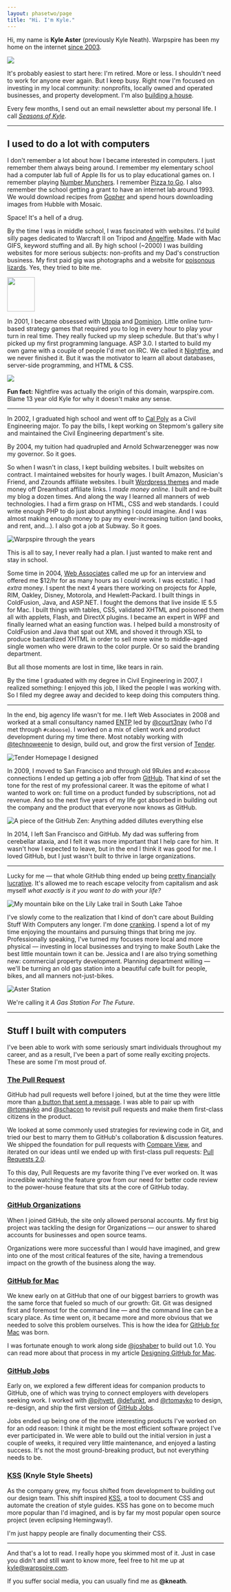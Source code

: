 ```yaml
---
layout: phasetwo/page
title: "Hi. I'm Kyle."
---
```


Hi, my name is **Kyle Aster** (previously Kyle Neath). Warpspire has been my home on the internet [since 2003](https://web.archive.org/web/20031230052204/http://www.warpspire.com/).

<div class="about-image">
  <img src="https://assets.warpspire.com/images/site/dubious-kyle.jpg" />
</div>

It's probably easiest to start here: I'm retired. More or less. I shouldn't need to work for anyone ever again. But I keep busy. Right now I'm focused on investing in my local community: nonprofits, locally owned and operated businesses, and property development. I'm also [building a house](/asterpines).

Every few months, I send out an email newsletter about my personal life. I call [_Seasons of Kyle_](https://buttondown.email/kneath/).

* * * *

## I used to do a lot with computers

I don't remember a lot about how I became interested in computers. I just remember them always being around. I remember my elementary school had a computer lab full of Apple IIs for us to play educational games on. I remember playing [Number Munchers](https://en.wikipedia.org/wiki/Number_Munchers). I remember [Pizza to Go](https://www.mobygames.com/game/pizza-to-go). I also remember the school getting a grant to have an internet lab around 1993. We would download recipes from [Gopher](https://en.wikipedia.org/wiki/Gopher_(protocol)) and spend hours downloading images from Hubble with Mosaic. 

Space! It's a hell of a drug.

By the time I was in middle school, I was fascinated with websites. I'd build silly pages dedicated to Warcraft II on Tripod and [Angelfire](https://www.angelfire.com/ak/locher/). Made with Mac GIFS, keyword stuffing and all. By high school (~2000) I was building websites for more serious subjects: non-profits and my Dad's construction business. My first paid gig was photographs and a website for [poisonous lizards](https://www.helodermahorridum.com/). Yes, they tried to bite me.

<div class="inline-img">
<img src="https://assets.warpspire.com/images/about/madewithmac.gif" width="64" height="80" />
</div>

In 2001, I became obsessed with [Utopia](http://dominion.opendominion.net/) and [Dominion](http://dominion.opendominion.net/). Little online turn-based strategy games that required you to log in every hour to play your turn in real time. They really fucked up my sleep schedule. But that's why I picked up my first programming language. ASP 3.0. I started to build my own game with a couple of people I'd met on IRC. We called it [Nightfire](https://github.com/kneath/nightfire/), and we never finished it. But it was the motivator to learn all about databases, server-side programming, and HTML & CSS.

<div class="inline-img">
<img src="https://assets.warpspire.com/images/about/nightfire.gif" />
</div>

**Fun fact:** Nightfire was actually the origin of this domain, warpspire.com. Blame 13 year old Kyle for why it doesn't make any sense.

* * * *

In 2002, I graduated high school and went off to [Cal Poly](https://www.calpoly.edu/) as a Civil Engineering major. To pay the bills, I kept working on Stepmom's gallery site and maintained the Civil Engineering department's site.

By 2004, my tuition had quadrupled and Arnold Schwarzenegger was now my governor. So it goes.

So when I wasn't in class, I kept building websites. I built websites on contract. I maintained websites for hourly wages. I built Amazon, Musician's Friend, and Zzounds affiliate websites. I built [Wordpress themes](https://warpspire.com/hemingway/) and made money off Dreamhost affiliate links. I _made money online_. I built and re-built my blog a dozen times. And along the way I learned all manners of web technologies. I had a firm grasp on HTML, CSS and web standards. I could write enough PHP to do just about anything I could imagine. And I was almost making enough money to pay my ever-increasing tuition (and books, and rent, and…). I also got a job at Subway. So it goes.

![Warpspire through the years](https://assets.warpspire.com/images/about/warpspirethroughtheyears.png)

This is all to say, I never really had a plan. I just wanted to make rent and stay in school. 

Some time in 2004, [Web Associates](https://www.crunchbase.com/organization/web-associates) called me up for an interview and offered me $12/hr for as many hours as I could work. I was ecstatic. I had _extra_ money. I spent the next 4 years there working on projects for Apple, RIM, Oakley, Disney, Motorola, and Hewlett-Packard. I built things in ColdFusion, Java, and ASP.NET. I fought the demons that live inside IE 5.5 for Mac. I built things with tables, CSS, validated XHTML and poisoned them all with applets, Flash, and DirectX plugins. I became an expert in WPF and finally learned what an easing function was. I helped build a monstrosity of ColdFusion and Java that spat out XML and shoved it through XSL to produce bastardized XHTML in order to sell more wine to middle-aged single women who were drawn to the color purple. Or so said the branding department.

But all those moments are lost in time, like tears in rain.

By the time I graduated with my degree in Civil Engineering in 2007, I realized something: I enjoyed this job, I liked the people I was working with. So I filed my degree away and decided to keep doing this computers thing.

* * * *

In the end, big agency life wasn't for me. I left Web Associates in 2008 and worked at a small consultancy named [ENTP](http://entp.com/) led by [@court3nay](https://twitter.com/court3nay) (who I'd met through `#caboose`). I worked on a mix of client work and product development during my time there. Most notably working with [@technoweenie](http://techno-weenie.net/) to design, build out, and grow the first version of [Tender](https://tenderapp.com).

![Tender Homepage I designed](https://assets.warpspire.com/images/about/tenderapp.jpg)

In 2009, I moved to San Francisco and through old 9Rules and `#caboose` connections I ended up getting a job offer from [GitHub](https://github.com). That kind of set the tone for the rest of my professional career. It was the epitome of what I wanted to work on: full time on a product funded by subscriptions, not ad revenue. And so the next five years of my life got absorbed in building out the company and the product that everyone now knows as GitHub.

![A piece of the GitHub Zen: Anything added dillutes everything else](https://assets.warpspire.com/images/about/github-zen.jpg)

In 2014, I left San Francisco and GitHub. My dad was suffering from cerebellar ataxia, and I felt it was more important that I help care for him. It wasn't how I expected to leave, but in the end I think it was good for me. I loved GitHub, but I just wasn't built to thrive in large organizations.

* * * *

Lucky for me — that whole GitHub thing ended up being [pretty financially lucrative](https://news.microsoft.com/announcement/microsoft-acquires-github/). It's allowed me to reach escape velocity from capitalism and ask myself _what exactly is it you want to do with your life?_ 

![My mountain bike on the Lily Lake trail in South Lake Tahoe](https://assets.warpspire.com/images/about/mountain-biking.jpg)

I've slowly come to the realization that I kind of don't care about Building Stuff With Computers any longer. I'm done [cranking](/posts/link-cranking). I spend a lot of my time enjoying the mountains and pursuing things that bring me joy. Professionally speaking, I've turned my focuses more local and more physical — investing in local businesses and trying to make South Lake the best little mountain town it can be. Jessica and I are also trying something new: commercial property development. Planning department willing — we'll be turning an old gas station into a beautiful cafe built for people, bikes, and all manners not-just-bikes.

![Aster Station](https://assets.warpspire.com/images/about/aster-station.jpg)

We're calling it _A Gas Station For The Future_.

* * * *

## Stuff I built with computers

I've been able to work with some seriously smart individuals throughout my career, and as a result, I've been a part of some really exciting projects. These are some I'm most proud of.

### [The Pull Request](https://github.com/blog/712-pull-requests-2-0)

GitHub had pull requests well before I joined, but at the time they were little more than [a button that sent a message](https://github.com/blog/3-oh-yeah-there-s-pull-requests-now). I was able to pair up with [@rtomayko](http://2ndscale.com/) and [@schacon](http://scottchacon.com/) to revisit pull requests and make them first-class citizens in the product.

We looked at some commonly used strategies for reviewing code in Git, and tried our best to marry them to GitHub's collaboration & discussion features. We shipped the foundation for pull requests with [Compare View](https://github.com/blog/612-introducing-github-compare-view), and iterated on our ideas until we ended up with first-class pull requests: [Pull Requests 2.0](https://github.com/blog/712-pull-requests-2-0).

To this day, Pull Requests are my favorite thing I've ever worked on. It was incredible watching the feature grow from our need for better code review to the power-house feature that sits at the core of GitHub today.

### [GitHub Organizations](https://github.com/blog/674-introducing-organizations)

When I joined GitHub, the site only allowed personal accounts. My first big project was tackling the design for Organizations — our answer to shared accounts for businesses and open source teams.

Organizations were more successful than I would have imagined, and grew into one of the most critical features of the site, having a tremendous impact on the growth of the business along the way.

### [GitHub for Mac](https://github.com/blog/878-announcing-github-for-mac)

We knew early on at GitHub that one of our biggest barriers to growth was the same force that fueled so much of our growth: Git. Git was designed first and foremost for the command line — and the command line can be a scary place. As time went on, it became more and more obvious that we needed to solve this problem ourselves. This is how the idea for [GitHub for Mac](https://mac.github.com) was born.

I was fortunate enough to work along side [@joshaber](https://joshaber.github.io/) to build out 1.0. You can read more about that process in my article [Designing GitHub for Mac](http://warpspire.com/posts/designing-github-mac).

### [GitHub Jobs](https://github.com/blog/687-github-jobs-pre-launch)

Early on, we explored a few different ideas for companion products to GitHub, one of which was trying to connect employers with developers seeking work. I worked with [@pjhyett](http://hyett.com/), [@defunkt](https://github.com/defunkt), and [@rtomayko](http://2ndscale.com) to design, re-design, and ship the first version of [GitHub Jobs](https://jobs.github.com).

Jobs ended up being one of the more interesting products I've worked on for an odd reason: I think it might be the most efficient software project I've ever participated in. We were able to build out the initial version in just a couple of weeks, it required very little maintenance, and enjoyed a lasting success. It's not the most ground-breaking product, but not everything needs to be.

### [KSS](/posts/kss/) (Knyle Style Sheets)

As the company grew, my focus shifted from development to building out our design team. This shift inspired [KSS](https://github.com/kneath/kss), a tool to document CSS and automate the creation of style guides. KSS has gone on to become much more popular than I'd imagined, and is by far my most popular open source project (even eclipsing Hemingway!).

I'm just happy people are finally documenting their CSS.

* * * *

And that's a lot to read. I really hope you skimmed most of it. Just in case you didn't and still want to know more, feel free to hit me up at <kyle@warpspire.com>.

If you suffer social media, you can usually find me as <strong>@kneath</strong>.
